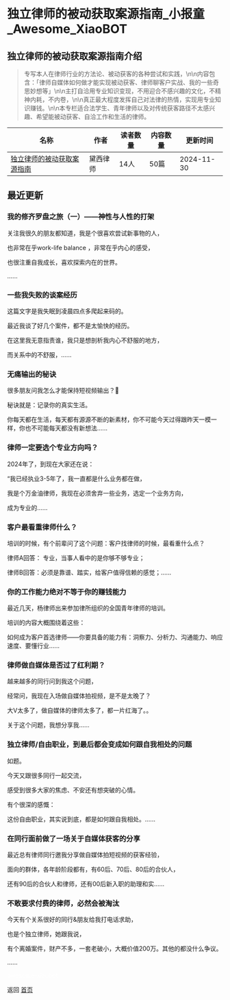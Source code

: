 # 独立律师的被动获取案源指南_小报童_Awesome_XiaoBOT

## 独立律师的被动获取案源指南介绍
> 专写本人在律师行业的方法论、被动获客的各种尝试和实践，\n\n内容包含：「律师自媒体如何做才能实现被动获客、律师聊客户实战、我的一些奇思妙想等」\n\n主打自洽用专业知识变现，不用迎合不感兴趣的文化，不精神内耗，不内卷，\n\n真正最大程度发挥自己对法律的热情，实现用专业知识赚钱。\n\n本专栏适合法学生、青年律师以及对传统获客路径不太感兴趣、希望能被动获客、自洽工作和生活的律师。  
  


|名称|作者|读者数量|内容数量|更新时间|
|---|---|---|---|---|
|[独立律师的被动获取案源指南](https://xiaobot.net/p/DaisyY?refer=0b133df9-27dc-423b-8101-639049001c13)|黛西律师|14人|50篇|2024-11-30|

## 最近更新
### 我的修齐罗盘之旅（一）——神性与人性的打架

关注我很久的朋友都知道，我是个很喜欢尝试新事物的人，

也非常在乎work-life balance ，非常在乎内心的感受，

也很注重自我成长，喜欢探索内在的世界。

......

### 一些我失败的谈案经历

这篇文字是我失眠到凌晨四点多爬起来码的。

最近我谈了好几个案件，都不是太愉快的经历。

在这里我无意指责谁，我只是想剖析我内心不舒服的地方，

而关系中的不舒服，......

### 无痛输出的秘诀

很多朋友问我怎么才能保持短视频输出？📝

秘诀就是：记录你的真实生活。

你每天都在生活，每天都有源源不断的新素材，你不可能今天过得跟昨天一模一样，你也不可能每天都没有新想法......

### 律师一定要选个专业方向吗？

2024年了，到现在大家还在说：

“我已经执业3-5年了，我一直都是什么业务都在做，

我是个万金油律师，我现在必须舍弃一些业务，选定一个业务方向，

成为专业的......

### 客户最看重律师什么？

培训的时候，有个前辈问了这个问题：客户找律师的时候，最看重什么点？

律师A回答： 专业，当事人看中的是你够不够专业；

律师B回答：必须是靠谱、踏实，给客户值得信赖的感觉；......

### 你的工作能力绝对不等于你的赚钱能力

最近几天，杨律师出来参加律所组织的全国青年律师的培训。

培训的内容大概围绕着这些：

如何成为客户首选律师——你要具备的能力有：洞察力、分析力、沟通能力、响应速度、要懂行业......

### 律师做自媒体是否过了红利期？

越来越多的同行问到我这个问题，

经常问，我现在入场做自媒体拍视频，是不是太晚了？

大V太多了，做自媒体的律师太多了，都一片红海了。。

关于这个问题，我想分享我......

### 独立律师/自由职业，到最后都会变成如何跟自我相处的问题

如题。

今天又跟很多同行一起交流，

感受到很多大家的焦虑、不安还有想突破的心情。

有个很深的感慨：

这份自由职业，其实说到底，都是如何跟自我相处。......

### 在同行面前做了一场关于自媒体获客的分享

最近总有律师同行邀我分享做自媒体拍短视频的获客经验，

面向的群体，各年龄阶段都有，有60后、70后、80后的合伙人，

还有90后的合伙人和律师，还有00后新入职的助理和实......

### 不敢要求付费的律师，必然会被淘汰

今天有个关系很好的同行&朋友给我打电话求助，

也是个独立律师，她跟我说，

有个离婚案件，财产不多，一套老破小，大概价值200万。其他的都没什么争议。

......


<a href="https://github.com/Reno9527/awesome-xiaobot" style="color: white; text-decoration: none;">awesome-xiaobot</a>

返回 [首页](../README.md)
